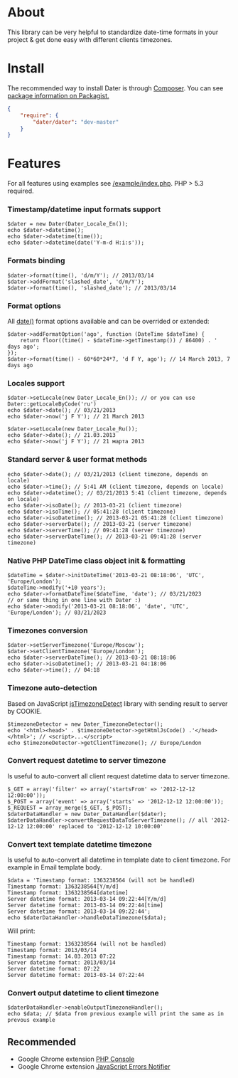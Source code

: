 # About

This library can be very helpful to standardize date-time formats in your project & get done easy with different clients timezones. 

# Install

The recommended way to install Dater is through [Composer](http://getcomposer.org).
You can see [package information on Packagist.](https://packagist.org/packages/dater/dater)

```JSON
{
	"require": {
		"dater/dater": "dev-master"
	}
}
```

# Features

For all features using examples see [/example/index.php](https://github.com/barbushin/dater/blob/master/example/index.php). PHP > 5.3 required.

### Timestamp/datetime input formats support

	$dater = new Dater(Dater_Locale_En());
	echo $dater->datetime();
	echo $dater->datetime(time());
	echo $dater->datetime(date('Y-m-d H:i:s'));
	
### Formats binding

	$dater->format(time(), 'd/m/Y'); // 2013/03/14
	$dater->addFormat('slashed_date', 'd/m/Y');
	$dater->format(time(), 'slashed_date'); // 2013/03/14

### Format options

All [date()](http://php.net/date) format options available and can be overrided or extended:

	$dater->addFormatOption('ago', function (DateTime $dateTime) {
		return floor((time() - $dateTime->getTimestamp()) / 86400) . ' days ago';
	});
	$dater->format(time() - 60*60*24*7, 'd F Y, ago'); // 14 March 2013, 7 days ago

### Locales support

	$dater->setLocale(new Dater_Locale_En()); // or you can use Dater::getLocaleByCode('ru')
	echo $dater->date(); // 03/21/2013
	echo $dater->now('j F Y'); // 21 March 2013
	
	$dater->setLocale(new Dater_Locale_Ru());
	echo $dater->date(); // 21.03.2013
	echo $dater->now('j F Y'); // 21 марта 2013
	
### Standard server & user format methods

	echo $dater->date(); // 03/21/2013 (client timezone, depends on locale)
	echo $dater->time(); // 5:41 AM (client timezone, depends on locale)
	echo $dater->datetime(); // 03/21/2013 5:41 (client timezone, depends on locale)
	echo $dater->isoDate(); // 2013-03-21 (client timezone)
	echo $dater->isoTime(); // 05:41:28 (client timezone)
	echo $dater->isoDatetime(); // 2013-03-21 05:41:28 (client timezone)
	echo $dater->serverDate(); // 2013-03-21 (server timezone)
	echo $dater->serverTime(); // 09:41:28 (server timezone)
	echo $dater->serverDateTime(); // 2013-03-21 09:41:28 (server timezone)

### Native PHP DateTime class object init & formatting

	$dateTime = $dater->initDateTime('2013-03-21 08:18:06', 'UTC', 'Europe/London');
	$dateTime->modify('+10 years');
	echo $dater->formatDateTime($dateTime, 'date'); // 03/21/2023
	// or same thing in one line with Dater :)
	echo $dater->modify('2013-03-21 08:18:06', 'date', 'UTC', 'Europe/London'); // 03/21/2023

### Timezones conversion

	$dater->setServerTimezone('Europe/Moscow');
	$dater->setClientTimezone('Europe/London');
	echo $dater->serverDateTime(); // 2013-03-21 08:18:06
	echo $dater->isoDatetime(); // 2013-03-21 04:18:06
	echo $dater->time(); // 04:18
	
### Timezone auto-detection

Based on JavaScript [jsTimezoneDetect](http://pellepim.bitbucket.org/jstz/) library with sending result to server by COOKIE.

	$timezoneDetector = new Dater_TimezoneDetector();
	echo '<html><head>' . $timezoneDetector->getHtmlJsCode() .'</head></html>'; // <script>...</script>
	echo $timezoneDetector->getClientTimezone(); // Europe/London
	
### Convert request datetime to server timezone

Is useful to auto-convert all client request datetime data to server timezone.

	$_GET = array('filter' => array('startsFrom' => '2012-12-12 12:00:00'));
	$_POST = array('event' => array('starts' => '2012-12-12 12:00:00'));
	$_REQUEST = array_merge($_GET, $_POST);
	$daterDataHandler = new Dater_DataHandler($dater);
	$daterDataHandler->convertRequestDataToServerTimezone(); // all '2012-12-12 12:00:00' replaced to '2012-12-12 10:00:00'

### Convert text template datetime timezone

Is useful to auto-convert all datetime in template date to client timezone. For example in Email template body.
	
	$data = 'Timestamp format: 1363238564 (will not be handled)
	Timestamp format: 1363238564[Y/m/d]
	Timestamp format: 1363238564[datetime]
	Server datetime format: 2013-03-14 09:22:44[Y/m/d]
	Server datetime format: 2013-03-14 09:22:44[time]
	Server datetime format: 2013-03-14 09:22:44';
	echo $daterDataHandler->handleDataTimezone($data); 
	
Will print:
	
	Timestamp format: 1363238564 (will not be handled)
	Timestamp format: 2013/03/14
	Timestamp format: 14.03.2013 07:22
	Server datetime format: 2013/03/14
	Server datetime format: 07:22
	Server datetime format: 2013-03-14 07:22:44
	
### Convert output datetime to client timezone
	
	$daterDataHandler->enableOutputTimezoneHandler();
	echo $data; // $data from previous example will print the same as in prevous example
	

## Recommended
* Google Chrome extension [PHP Console](http://goo.gl/b10YF)
* Google Chrome extension [JavaScript Errors Notifier](http://goo.gl/kNix9)
